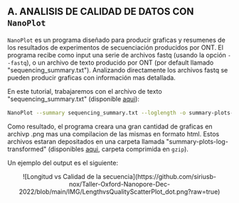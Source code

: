 ## A. ANALISIS DE CALIDAD DE DATOS CON `NanoPlot`
`NanoPlot` es un programa diseñado para producir graficas y resumenes de los resultados de experimentos de secuenciación producidos por ONT. El programa recibe como input una serie de archivos fastq (usando la opción `--fastq`), o un archivo de texto producido por ONT (por default llamado "sequencing_summary.txt"). Analizando directamente los archivos fastq se pueden producir graficas con información mas detallada.

En este tutorial, trabajaremos con el archivo de texto "sequencing_summary.txt" (disponible [aqui](https://drive.google.com/file/d/1dy6Sf3TZVkq7S0GOjyy8UlWolUeFEsxv/view?usp=share_link)): 

```bash
NanoPlot --summary sequencing_summary.txt --loglength -o summary-plots-log-transformed
```

Como resultado, el programa creara una gran cantidad de graficas en archivp .png mas una compilacion de las mismas en formato html. Estos archivos estaran depositados en una carpeta llamada "summary-plots-log-transformed" (disponibles [aqui](https://github.com/siriusb-nox/Taller-Oxford-Nanopore-Dec-2022/tree/main/NanoPlot/), carpeta comprimida en `gzip`).

Un ejemplo del output es el siguiente:

<p align="center">
![Longitud vs Calidad de la secuencia](https://github.com/siriusb-nox/Taller-Oxford-Nanopore-Dec-2022/blob/main/IMG/LengthvsQualityScatterPlot_dot.png?raw=true)
</p>
